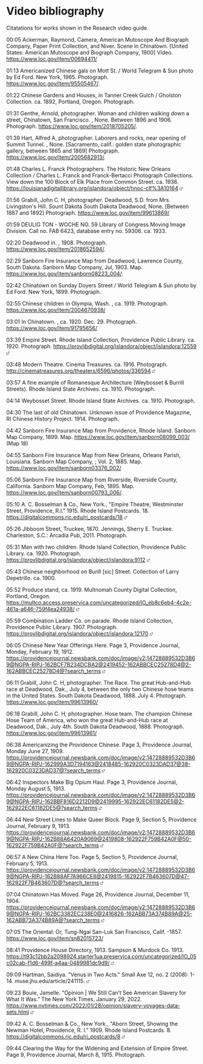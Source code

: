# Video bibliography

Citatations for works shown in the Research video guide.

00:05 Ackerman, Raymond, Camera,  American Mutoscope And Biograph Company,  Paper Print Collection, and  Niver. Scene in Chinatown. [United States: American Mutoscope and Biograph Company, 1900] Video. https://www.loc.gov/item/00694411/

01:13 Americanized Chinese gals on Mott St. / World Telegram & Sun photo by Ed Ford. New York, 1965. Photograph. https://www.loc.gov/item/95505467/.

01:22 Chinese Gardens and Houses, in Tanner Creek Gulch / Gholston Collection. ca. 1892, Portland, Oregon. Photograph.

01:31 Genthe, Arnold, photographer. Woman and children walking down a street, Chinatown, San Francisco. , None. Between 1896 and 1906. Photograph. https://www.loc.gov/item/2018705205/.

01:39 Hart, Alfred A, photographer. Laborers and rocks, near opening of Summit Tunnel. , None. [Sacramento, calif.: golden state photographic gallery, between 1865 and 1869] Photograph. https://www.loc.gov/item/2005682913/.

01:48 Charles L. Franck Photographers. The Historic New Orleans Collection / Charles L. Franck and Franck-Bertacci Photograph Collections. View down the 100 Block of Elk Place from Common Street. ca. 1936. https://louisianadigitallibrary.org/islandora/object/hnoc-clf%3A10164 *![external link](../images/external-link.gif)*

01:56 Grabill, John C. H, photographer. Deadwood, S.D. from Mrs. Livingston's Hill. Sount Dakota South Dakota Deadwood, None. [Between 1887 and 1892] Photograph. https://www.loc.gov/item/99613869/

01:59 DEULIG TON - WOCHE NO. 59 Library of Congress Moving Image Division. Call no. FAB 6423, database entry no. 59306. ca. 1933. 

02:20 Deadwood in. , 1908. Photograph. https://www.loc.gov/item/2018652594/.

02:29 Sanborn Fire Insurance Map from Deadwood, Lawrence County, South Dakota. Sanborn Map Company, Jul, 1903. Map. https://www.loc.gov/item/sanborn08223_004/.

02:42 Chinatown on Sunday Doyers Street / World Telegram & Sun photo by Ed Ford. New York, 1899. Photograph.

02:55 Chinese children in Olympia, Wash. , ca. 1919. Photograph. https://www.loc.gov/item/2004670938/

03:01 In Chinatown. , ca. 1920. Dec. 29. Photograph. https://www.loc.gov/item/91795656/

03:39 Empire Street. Rhode Island Collection, Providence Public Library. ca. 1920. Photograph. https://provlibdigital.org/islandora/object/islandora:12559 *![external link](../images/external-link.gif)*

03:48 Modern Theatre. Cinema Treasures. ca. 1916. Photograph. http://cinematreasures.org/theaters/6596/photos/336594 *![external link](../images/external-link.gif)*

03:57 A fine example of Romanesque Architecture (Weybosset & Burrill Streets). Rhode Island State Archives. ca. 1910. Photograph.

04:14 Weybosset Street. Rhode Island State Archives. ca. 1910. Photograph.

04:30 The last of old Chinatown. Unknown issue of Providence Magazine, RI Chinese History Project. 1914. Photograph.

04:42 Sanborn Fire Insurance Map from Providence, Rhode Island. Sanborn Map Company, 1899. Map. https://www.loc.gov/item/sanborn08099_003/ (Map 18)

04:55 Sanborn Fire Insurance Map from New Orleans, Orleans Parish, Louisiana. Sanborn Map Company, ; Vol. 2, 1885. Map. https://www.loc.gov/item/sanborn03376_002/

05:06 Sanborn Fire Insurance Map from Riverside, Riverside County, California. Sanborn Map Company, Feb, 1895. Map. https://www.loc.gov/item/sanborn00793_006/.

05:10 A. C. Bosselman & Co., New York., "Empire Theatre, Westminster Street, Providence, R.I." 1915. Rhode Island Postcards. 18.
https://digitalcommons.ric.edu/ri_postcards/18 *![external link](../images/external-link.gif)*

05:26 Jibboom Street, Truckee, 1870. Jennings, Sherry E. Truckee. Charleston, S.C.: Arcadia Pub, 2011. Photograph.

05:31 Man with two children. Rhode Island Collection, Providence Public Library. ca. 1920. Photograph. https://provlibdigital.org/islandora/object/islandora:9112 *![external link](../images/external-link.gif)*

05:43 Chinese neighborhood on Burill [sic] Street. Collection of Larry Depetrillo. ca. 1900.

05:52 Produce stand, ca. 1919. Multnomah County Digital Collection, Portland, Oregon. https://multco.access.preservica.com/uncategorized/IO_eb8c6eb4-4c2e-461a-a646-759f4ea24938/ *![external link](../images/external-link.gif)*

05:59 Combination Ladder Co. on parade. Rhode Island Collection, Providence Public Library. 1907. Photograph. https://provlibdigital.org/islandora/object/islandora:12170 *![external link](../images/external-link.gif)*

06:05 Chinese New Year Offerings Here. Page 3, Providence Journal, Monday, February 19, 1912. https://providencejournal.newsbank.com/doc/image/v2:14728889532D3B69@NGPA-RIPJ-162BCF7B234DCBA2@2419452-162ABBCEC25278D4@2-162ABBCEC25278D4@?search_terms *![external link](../images/external-link.gif)*

06:11 Grabill, John C. H, photographer. The Race. The great Hub-and-Hub race at Deadwood, Dak., July 4, between the only two Chinese hose teams in the United States. South Dakota Deadwood, 1888. July 4. Photograph. https://www.loc.gov/item/99613960/

06:18 Grabill, John C. H, photographer. Hose team. The champion Chinese Hose Team of America, who won the great Hub-and-Hub race at Deadwood, Dak., July 4th. South Dakota Deadwood, 1888. Photograph. https://www.loc.gov/item/99613961/

06:38 Americanizing the Providence Chinese. Page 3, Providence Journal, Monday June 27, 1909. https://providencejournal.newsbank.com/doc/image/v2:14728889532D3B69@NGPA-RIPJ-162999A3D7194163@2418485-162920C0323DAD37@38-162920C0323DAD37@?search_terms *![external link](../images/external-link.gif)*

06:42 Inspectors Make Big Opium Haul. Page 3, Providence Journal, Monday August 5, 1913.  https://providencejournal.newsbank.com/doc/image/v2:14728889532D3B69@NGPA-RIPJ-162BBF816D2212D9@2419995-162922EC61182DE5@2-162922EC61182DE5@?search_terms *![external link](../images/external-link.gif)*

06:44 New Street Lines to Make Queer Block. Page 9, Section 5, Providence Journal, February 9, 1913. https://providencejournal.newsbank.com/doc/image/v2:14728889532D3B69@NGPA-RIPJ-162B88A6420A9069@2419808-162922F759B42A0F@50-162922F759B42A0F@?search_terms *![external link](../images/external-link.gif)*

06:57 A New China Here Too. Page 5, Section 5, Providence Journal, February 5, 1913. https://providencejournal.newsbank.com/doc/image/v2:14728889532D3B69@NGPA-RIPJ-162B88AF7A966CE8@2419815-162922F7B463607D@47-162922F7B463607D@?search_terms *![external link](../images/external-link.gif)*

07:04 Chinatown Has Moved. Page 26, Providence Journal, December 11, 1904. https://providencejournal.newsbank.com/doc/image/v2:14728889532D3B69@NGPA-RIPJ-162BC3382EC238E0@2416826-162ABB73A374B89A@25-162ABB73A374B89A@?search_terms *![external link](../images/external-link.gif)*

07:05 The Oriental: Or, Tung-Ngai San-Luk San Francisco, Calif. -1857. https://www.loc.gov/item/sn82015723/

08:41 Providence House Directory, 1913. Sampson & Murdock Co. 1913. https://t93c12bb2a2098924.starter1ua.preservica.com/uncategorized/IO_05c02cab-f1d6-499f-a4aa-0489981dc9d9/ *![external link](../images/external-link.gif)*

09:09 Hartman, Saidiya. "Venus in Two Acts." Small Axe 12, no. 2 (2008): 1-14. muse.jhu.edu/article/241115. *![external link](../images/external-link.gif)*

09:23 Bouie, Jamelle. “Opinion | We Still Can’t See American Slavery for What It Was.” The New York Times, January 29, 2022. https://www.nytimes.com/2022/01/28/opinion/slavery-voyages-data-sets.html *![external link](../images/external-link.gif)*

09:42 A. C. Bosselman & Co., New York., "Aborn Street, Showing the Newman Hotel, Providence, R. I." 1909. Rhode Island Postcards. 8.
https://digitalcommons.ric.edu/ri_postcards/8 *![external link](../images/external-link.gif)*

09:44 Clearing the Way for the Widening and Extension of Empire Street. Page 9, Providence Journal, March 8, 1915. Photograph.

